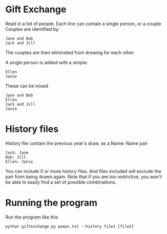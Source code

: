 # Gift Exchange

Read in a list of people. Each line can contain a single person, or a couple
Couples are identified by:

    Jane and Bob
    Jack and Jill
    
The couples are then eliminated from drawing for each other.

A single person is added with a simple:

    Ellen
    Janie
    
    
These can be mixed

    Jane and Bob
    Ellen
    Jack and Jill
    Janie
    
# History files

History file contain the previous year's draw, as a Name: Name pair

    Jack: Jane
    Bob: Jill
    Ellen: Janie
    
You can include 0 or more history files. And files included will exclude the pair from being drawn again.
Note that if you are too restrictive, you won't be able to easily find a set of possible combinations.


# Running the program

Run the program like this

    python giftexchange.py peeps.txt --history file1 [file2]
    
    
    